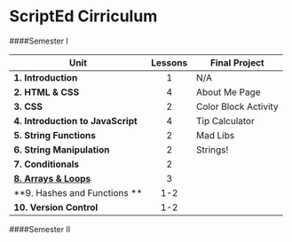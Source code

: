 ScriptEd Cirriculum
===================
####Semester I

| Unit  | Lessons  | Final Project | 
|-------|:-------:|-------------|
| **1. Introduction**| 1  | N/A | N/A |
| **2. HTML & CSS**| 4 | About Me Page |
| **3. CSS**| 2 |  Color Block Activity | 
| **4. Introduction to JavaScript** | 4 |  Tip Calculator | 
| **5. String Functions** | 2  | Mad Libs | 
| **6. String Manipulation** | 2   | Strings! | 
| **7. Conditionals** | 2  |  | Number Guesser | 
| [**8. Arrays & Loops**](units/8-array-loop/) | 3  |
| **9. Hashes and Functions ** | 1-2  | 
| **10. Version Control** | 1-2  | 

####Semester II
